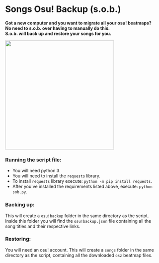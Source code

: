 # Songs Osu! Backup (s.o.b.)

**Got a new computer and you want to migrate all your osu! beatmaps?\
No need to s.o.b. over having to manually do this.\
S.o.b. will back up and restore your songs for you.**

<img src="https://user-images.githubusercontent.com/80072600/137412880-10a1f486-801a-42cd-9b88-5223e2caff97.png" width="350" height="350" />

### Running the script file:
- You will need python 3.
- You will need to install the `requests` library.
- To install `requests` library execute: `python -m pip install requests`.
- After you've installed the requirements listed above, execute: `python sob.py`.

### Backing up:

 This will create a `osu!backup` folder in the same directory as the script.\
 Inside this folder you will find the `osu!backup.json` file containing all the song titles and their respective links.
  
### Restoring:

  You will need an osu! account.
  This will create a `songs` folder in the same directory as the script, containing all the downloaded `osz` beatmap files.
